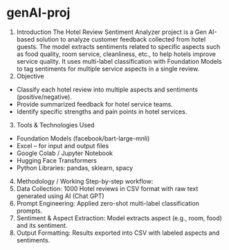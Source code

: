 # genAI-proj

1. Introduction
The Hotel Review Sentiment Analyzer project is a Gen AI-based solution to analyze customer feedback collected from hotel guests. The model extracts sentiments related to specific aspects such as food quality, room service, cleanliness, etc., to help hotels improve service quality. It uses multi-label classification with Foundation Models to tag sentiments for multiple service aspects in a single review.
2. Objective
- Classify each hotel review into multiple aspects and sentiments (positive/negative).
- Provide summarized feedback for hotel service teams.
- Identify specific strengths and pain points in hotel services.
3. Tools & Technologies Used
- Foundation Models (facebook/bart-large-mnli)
- Excel – for input and output files
- Google Colab / Jupyter Notebook
- Hugging Face Transformers
- Python Libraries: pandas, sklearn, spacy
4. Methodology / Working
Step-by-step workflow:
1. Data Collection: 1000 Hotel reviews in CSV format with raw text generated using AI (Chat GPT)
2. Prompt Engineering: Applied zero-shot multi-label classification prompts.
3. Sentiment & Aspect Extraction: Model extracts aspect (e.g., room, food) and its sentiment.
4. Output Formatting: Results exported into CSV with labeled aspects and sentiments.
